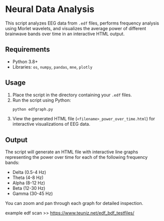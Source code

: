 # Neural Data Analysis

This script analyzes EEG data from `.edf` files, performs frequency analysis using Morlet wavelets, and visualizes the average power of different brainwave bands over time in an interactive HTML output.

## Requirements

- Python 3.8+
- Libraries: `os`, `numpy`, `pandas`, `mne`, `plotly`

## Usage

1. Place the script in the directory containing your `.edf` files.
2. Run the script using Python:
   ```bash
   python edfgraph.py
   ```
3. View the generated HTML file (`<filename>_power_over_time.html`) for interactive visualizations of EEG data.

## Output

The script will generate an HTML file with interactive line graphs representing the power over time for each of the following frequency bands:

- Delta (0.5-4 Hz)
- Theta (4-8 Hz)
- Alpha (8-12 Hz)
- Beta (12-30 Hz)
- Gamma (30-45 Hz)

You can zoom and pan through each graph for detailed inspection.

example edf scan >> https://www.teuniz.net/edf_bdf_testfiles/
